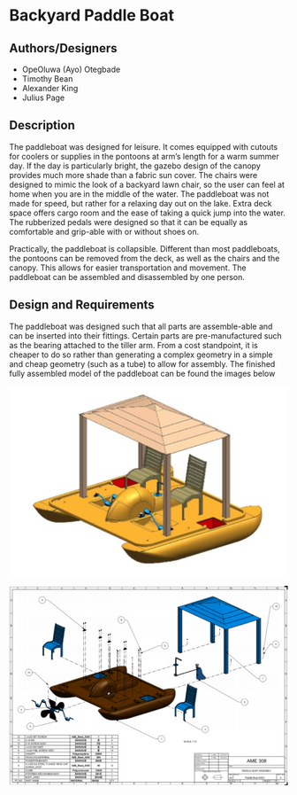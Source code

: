# Backyard Paddle Boat

## Authors/Designers
* OpeOluwa (Ayo) Otegbade
* Timothy Bean
* Alexander King
* Julius Page

## Description
The paddleboat was designed for leisure. It comes equipped with cutouts for coolers or supplies in the pontoons at arm’s length for a warm summer day. If the day is particularly bright, the gazebo design of the canopy provides much more shade than a fabric sun cover. The chairs were designed to mimic the look of a backyard lawn chair, so the user can feel at home when you are in the middle of the water. The paddleboat was not made for speed, but rather for a relaxing day out on the lake. Extra deck space offers cargo room and the ease of taking a quick jump into the water. The rubberized pedals were designed so that it can be equally as comfortable and grip-able with or without shoes on.

Practically, the paddleboat is collapsible. Different than most paddleboats, the pontoons can be removed from the deck, as well as the chairs and the canopy. This allows for easier transportation and movement. The paddleboat can be assembled and disassembled by one person.

## Design and Requirements
The paddleboat was designed such that all parts are assemble-able and can be inserted into their fittings. Certain parts are pre-manufactured such as the bearing attached to the tiller arm. From a cost standpoint, it is cheaper to do so rather than generating a complex geometry in a simple and cheap geometry (such as a tube) to allow for assembly. The finished fully assembled model of the paddleboat can be found the images below

![](fullassy.png)

![](blownassy.png)

